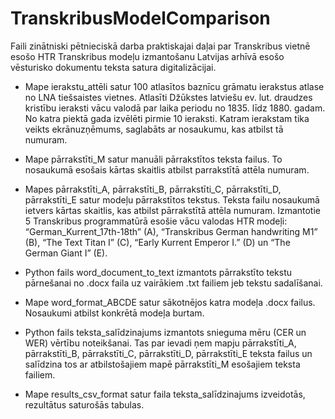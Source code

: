 # TranskribusModelComparison
Faili zinātniski pētnieciskā darba praktiskajai daļai par Transkribus vietnē esošo HTR Transkribus modeļu izmantošanu Latvijas arhīvā esošo vēsturisko dokumentu teksta satura digitalizācijai.

- Mape ierakstu_attēli satur 100 atlasītos baznīcu grāmatu ierakstus atlase no LNA tiešsaistes vietnes. Atlasīti Džūkstes latviešu ev. lut. draudzes kristību ieraksti vācu valodā par laika periodu no 1835. līdz 1880. gadam. No katra piektā gada izvēlēti pirmie 10 ieraksti. Katram ierakstam tika veikts ekrānuzņēmums, saglabāts ar nosaukumu, kas atbilst tā numuram.

- Mape pārrakstīti_M satur manuāli pārrakstītos teksta failus. To nosaukumā esošais kārtas skaitlis atbilst parrakstītā attēla numuram.

- Mapes pārrakstīti_A, pārrakstīti_B, pārrakstīti_C, pārrakstīti_D, pārrakstīti_E satur modeļu pārrakstītos tekstus. Teksta failu nosaukumā ietvers kārtas skaitlis, kas atbilst pārrakstītā attēla numuram. Izmantotie 5 Transkribus programmatūrā esošie vācu valodas HTR modeļi: “German_Kurrent_17th-18th” (A), “Transkribus German handwriting M1” (B), “The Text Titan I” (C), “Early Kurrent Emperor I.” (D) un “The German Giant I” (E).

- Python fails word_document_to_text izmantots pārrakstīto tekstu pārnešanai no .docx faila uz vairākiem .txt failiem jeb tekstu sadalīšanai.

- Mape word_format_ABCDE satur sākotnējos katra modeļa .docx failus. Nosaukumi atbilst konkrētā modeļa burtam.

- Python fails teksta_salīdzinajums izmantots snieguma mēru (CER un WER) vērtību noteikšanai. Tas par ievadi ņem mapju pārrakstīti_A, pārrakstīti_B, pārrakstīti_C, pārrakstīti_D, pārrakstīti_E teksta failus un salīdzina tos ar atbilstošajiem mapē pārrakstīti_M esošajiem teksta failiem. 

- Mape results_csv_format satur faila teksta_salīdzinajums izveidotās, rezultātus saturošās tabulas.
